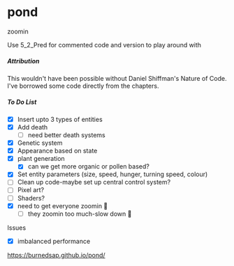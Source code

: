 # pond
zoomin

Use 5_2_Pred for commented code and version to play around with

##### Attribution

This wouldn't have been possible without Daniel Shiffman's Nature of Code. I've borrowed some code directly from the chapters.


##### To Do List

- [x] Insert upto 3 types of entities
- [x] Add death
  - [ ] need better death systems
- [x] Genetic system
- [x] Appearance based on state
- [x] plant generation
  - [x] can we get more organic or pollen based?
- [x] Set entity parameters (size, speed, hunger, turning speed, colour)
- [ ] Clean up code-maybe set up central control system?
- [ ] Pixel art?
- [ ] Shaders?
- [x] need to get everyone zoomin 🚀
  - [ ] they zoomin too much-slow down 🛑

Issues
- [x] imbalanced performance

https://burnedsap.github.io/pond/